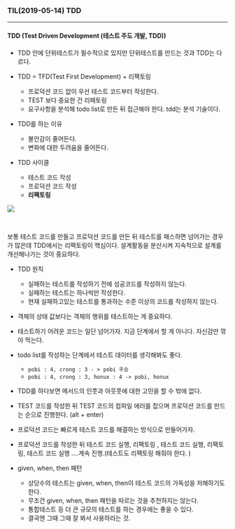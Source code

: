 ### TIL(2019-05-14) TDD

---

#### TDD (Test Driven Development (테스트 주도 개발, TDD))

- TDD 안에 단위테스트가 필수적으로 있지만 단위테스트를 만드는 것과 TDD는 다르다. 



- TDD = TFD(Test First Development) + 리팩토링
  - 프로덕션 코드 없이 우선 테스트 코드부터 작성한다.
  - TEST 보다 중요한 건 리패토링
  - 요구사항을 분석해 todo list로 만든 뒤 접근해야 한다. tdd는 분석 기술이다.



- TDD를 하는 이유
  - 불안감이 줄어든다.
  - 변화에 대한 두려움을 줄어든다.



- TDD 사이클
  - 테스트 코드 작성
  - 프로덕션 코드 작성
  - **리팩토링**

![](https://lh3.googleusercontent.com/EMuooqywXPsh2t20YCljB3BHHIA3H9snXX98dTDDx1ZEkGY8I-G-jXT35XmiUM8iaPKMd3vKZGagFN2NmR_FfkLzyici22h-l6kcW7VViJNz8QzMe89vASzCD88ivExTrMc_66bcBoMrU3lS8SWpOuWDCOQnrByvQuczwtJ9JmcfGbgvFD6EaJqIH1KMd84BliUWvzqOkdEAlDr8P0F6pVOm9BAtdKNqt7DBZEmDlWEc9OTKlAbEhvffRGCH2V1-oHHV8WSsRWfXJ-mDDx7seaCJYBW8Wpa4tnG9aJ9FtYNjqZkL4R-O3YT2lFqxtIPJtsCB285H8sPLErBCQaEp5xNnlvtL3U2PAhVagp9mrQO_KhX_8v5nKVmntbOJwBOeRZLbWqyRz8ccCfZ6hQ-dRaz-rSgk14hH2URM9GdKKN3PB5hrw2KBDVVIhSytdUrSAcFiwezPSSrorpk9SODjVFPMDLP5TyK8zg1ncGP8jeuDmefo5C0eQv3RDwbRx8uJvlvXzhmiKRKvqWTor_kyTCfUV5ebQBa27M56heqJyn6YT-oVrmd_z4EXDb_-JWvwDum2vcF16PoW2-5j8P4SjQtiGqP0xLP8IVICbkATr9qWnoG5S6SF47Jg2TUDhemwJoF7j0v9yCZbBYD9g4z7EK3WigEYu_w=w475-h372-no)

​	

보통 테스트 코드를 만들고 프로덕션 코드를 만든 뒤 테스트를 패스하면 넘어가는 경우가 많은데 TDD에서는 리팩토링이 핵심이다. 설계활동을 분산시켜 지속적으로 설계를 개선해나가는 것이 중요하다.



- TDD 원칙
  - 실패하는 테스트를 작성하기 전에 성공코드를 작성하지 않는다.
  - 실패하는 테스트는 하나씩만 작성한다.
  - 현재 실패하고있는 테스트를 통과하는 수준 이상의 코드를 작성하지 않는다.



- 객체의 상태 값보다는 객체의 행위를 테스트하는 게 중요하다. 



- 테스트하기 어려운 코드는 일단 넘어가자. 지금 단계에서 할 게 아니다. 자신감만 깎아 먹는다.



- todo list를 작성하는 단계에서 테스트 데이터를 생각해봐도 좋다.
  - `pobi : 4, crong : 3 - > pobi 우승`
  - `pobi : 4, crong : 3, honux : 4 -> pobi, honux`



- TDD를 하다보면 메서드의 인풋과 아웃풋에 대한 고민을 할 수 밖에 없다.



- TEST 코드를 작성한 뒤 TEST 코드의 컴파일 에러를 잡으며 프로덕션 코드를 만드는 순으로 진행한다. (alt + enter)



- 프로덕션 코드는 빠르게 테스트 코드를 해결하는 방식으로 만들어가자. 



- 프로덕션 코드를 작성한 뒤 테스트 코드 실행, 리팩토링 , 테스트 코드 실행, 리팩토링, 테스트 코드 실행 ....계속 진행.(테스트도 리팩토링 해줘야 한다. )



- given, when, then 패턴
  - 상당수의 테스트는 given, when, then이 테스트 코드의 가독성을 저해하기도 한다.
  - 무조건 given, when, then 패턴을 따르는 것을 추천하지는 않는다.
  - 통합테스트 등 더 큰 규모의 테스트를 하는 경우에는 좋을 수 있다.
  - 결국엔 그때 그때 잘 봐서 사용하라는 것.
